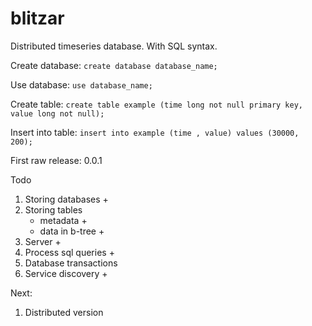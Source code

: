 # blitzar

Distributed timeseries database. With SQL syntax.

Create database: ```create database database_name;```

Use database: ```use database_name;```

Create table: ```create table example (time long not null primary key, value long not null);```

Insert into table: ```insert into example (time , value) values (30000, 200);```


First raw release: 0.0.1

Todo
1. Storing databases +
2. Storing tables
    - metadata +
    - data in b-tree +
3. Server +
4. Process sql queries +
5. Database transactions
6. Service discovery +

Next:

1. Distributed version

